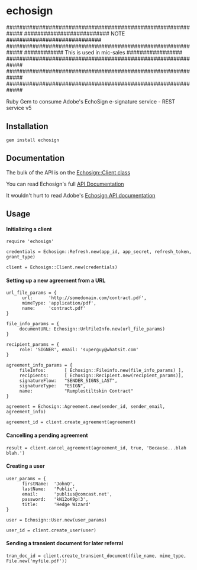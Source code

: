 echosign
===========

#############################################################
########################## NOTE #############################
#############################################################
############    This is used in mic-sales   #################
#############################################################
#############################################################
#############################################################

Ruby Gem to consume Adobe's EchoSign e-signature service - REST service v5


## Installation

```
gem install echosign
```

## Documentation

The bulk of the API is on the [Echosign::Client class](http://rdoc.info/github/bernardworthy/echosign/frames/Echosign/Client)

You can read Echosign's full [API Documentation](http://rdoc.info/github/bernardworthy/echosign/frames)

It wouldn't hurt to read Adobe's [Echosign API documentation](https://secure.echosign.com/public/docs/restapi/v5)

## Usage

#### Initializing a client

```
require 'echosign'

credentials = Echosign::Refresh.new(app_id, app_secret, refresh_token, grant_type)

client = Echosign::Client.new(credentials)
```

#### Setting up a new agreement from a URL 

```
url_file_params = {
      url:      'http://somedomain.com/contract.pdf',
      mimeType: 'application/pdf',
      name:     'contract.pdf'
}

file_info_params = {
     documentURL: Echosign::UrlFileInfo.new(url_file_params) 
}

recipient_params = {
     role: 'SIGNER', email: 'superguy@whatsit.com'
}

agreement_info_params = {
     fileInfos:       [ Echosign::Fileinfo.new(file_info_params) ],
     recipients:      [ Echosign::Recipient.new(recipient_params)],
     signatureFlow:   "SENDER_SIGNS_LAST",
     signatureType:   "ESIGN",
     name:            "Rumplestiltskin Contract"
}

agreement = Echosign::Agreement.new(sender_id, sender_email, agreement_info) 

agreement_id = client.create_agreement(agreement)
```

#### Cancelling a pending agreement
```
result = client.cancel_agreement(agreement_id, true, 'Because...blah blah.')
```

#### Creating a user
```
user_params = {
      firstName:  'JohnQ',
      lastName:   'Public',
      email:      'publius@comcast.net',
      password:   'kN12oK9p!3',
      title:      'Hedge Wizard'
}

user = Echosign::User.new(user_params)

user_id = client.create_user(user)
```

#### Sending a transient document for later referral
```
tran_doc_id = client.create_transient_document(file_name, mime_type, File.new('myfile.pdf'))
```

